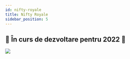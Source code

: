 ```yaml
---
id: nifty-royale
title: Nifty Royale
sidebar_position: 5
---
```


## 🚧 În curs de dezvoltare pentru 2022 🚧

![](/img/niftyroyale_v01.png)
